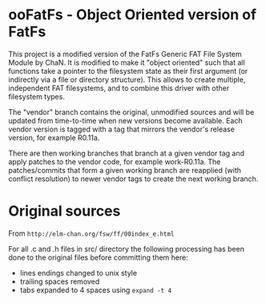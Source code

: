 ooFatFs - Object Oriented version of FatFs
==========================================

This project is a modified version of the FatFs Generic FAT File System Module
by ChaN.  It is modified to make it "object oriented" such that all functions
take a pointer to the filesystem state as their first argument (or indirectly
via a file or directory structure).  This allows to create multiple,
independent FAT filesystems, and to combine this driver with other filesystem
types.

The "vendor" branch contains the original, unmodified sources and will be
updated from time-to-time when new versions become available.  Each vendor
version is tagged with a tag that mirrors the vendor's release version, for
example R0.11a.

There are then working branches that branch at a given vendor tag and apply
patches to the vendor code, for example work-R0.11a.  The patches/commits
that form a given working branch are reapplied (with conflict resolution)
to newer vendor tags to create the next working branch.

Original sources
================

From ``http://elm-chan.org/fsw/ff/00index_e.html``

For all .c and .h files in src/ directory the following processing has been
done to the original files before committing them here:
- lines endings changed to unix style
- trailing spaces removed
- tabs expanded to 4 spaces using ``expand -t 4``
